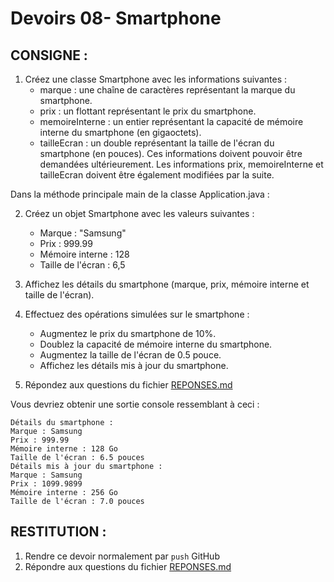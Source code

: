 # Devoirs 08- Smartphone
## CONSIGNE :
1. Créez une classe Smartphone avec les informations suivantes :
   - marque : une chaîne de caractères représentant la marque du smartphone.
   - prix : un flottant représentant le prix du smartphone.
   - memoireInterne : un entier représentant la capacité de mémoire interne du smartphone (en gigaoctets).
   - tailleEcran : un double représentant la taille de l'écran du smartphone (en pouces).
Ces informations doivent pouvoir être demandées ultérieurement.
Les informations prix, memoireInterne et tailleEcran doivent être également modifiées par la suite.

Dans la méthode principale main de la classe Application.java :

2. Créez un objet Smartphone avec les valeurs suivantes :
   - Marque : "Samsung"
   - Prix : 999.99
   - Mémoire interne : 128
   - Taille de l'écran : 6,5

3. Affichez les détails du smartphone (marque, prix, mémoire interne et taille de l'écran).
4. Effectuez des opérations simulées sur le smartphone :
   - Augmentez le prix du smartphone de 10%.
   - Doublez la capacité de mémoire interne du smartphone.
   - Augmentez la taille de l'écran de 0.5 pouce.
   - Affichez les détails mis à jour du smartphone.
5. Répondez aux questions du fichier [REPONSES.md](REPONSES.md)

Vous devriez obtenir une sortie console ressemblant à ceci :
````
Détails du smartphone :
Marque : Samsung
Prix : 999.99
Mémoire interne : 128 Go
Taille de l'écran : 6.5 pouces
Détails mis à jour du smartphone :
Marque : Samsung
Prix : 1099.9899
Mémoire interne : 256 Go
Taille de l'écran : 7.0 pouces
````


## RESTITUTION :
1. Rendre ce devoir normalement par `push` GitHub
2. Répondre aux questions du fichier [REPONSES.md](REPONSES.md)
